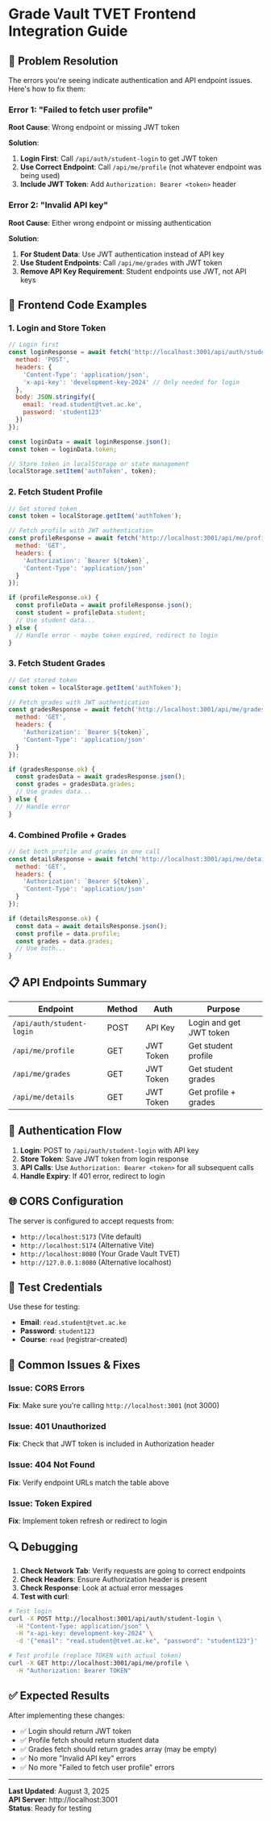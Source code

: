 # Grade Vault TVET Frontend Integration Guide

## 🚨 Problem Resolution

The errors you're seeing indicate authentication and API endpoint issues. Here's how to fix them:

### Error 1: "Failed to fetch user profile"
**Root Cause**: Wrong endpoint or missing JWT token

**Solution**: 
1. **Login First**: Call `/api/auth/student-login` to get JWT token
2. **Use Correct Endpoint**: Call `/api/me/profile` (not whatever endpoint was being used)
3. **Include JWT Token**: Add `Authorization: Bearer <token>` header

### Error 2: "Invalid API key"
**Root Cause**: Either wrong endpoint or missing authentication

**Solution**:
1. **For Student Data**: Use JWT authentication instead of API key
2. **Use Student Endpoints**: Call `/api/me/grades` with JWT token
3. **Remove API Key Requirement**: Student endpoints use JWT, not API keys

## 🔧 Frontend Code Examples

### 1. Login and Store Token
```javascript
// Login first
const loginResponse = await fetch('http://localhost:3001/api/auth/student-login', {
  method: 'POST',
  headers: {
    'Content-Type': 'application/json',
    'x-api-key': 'development-key-2024' // Only needed for login
  },
  body: JSON.stringify({
    email: 'read.student@tvet.ac.ke',
    password: 'student123'
  })
});

const loginData = await loginResponse.json();
const token = loginData.token;

// Store token in localStorage or state management
localStorage.setItem('authToken', token);
```

### 2. Fetch Student Profile
```javascript
// Get stored token
const token = localStorage.getItem('authToken');

// Fetch profile with JWT authentication
const profileResponse = await fetch('http://localhost:3001/api/me/profile', {
  method: 'GET',
  headers: {
    'Authorization': `Bearer ${token}`,
    'Content-Type': 'application/json'
  }
});

if (profileResponse.ok) {
  const profileData = await profileResponse.json();
  const student = profileData.student;
  // Use student data...
} else {
  // Handle error - maybe token expired, redirect to login
}
```

### 3. Fetch Student Grades
```javascript
// Get stored token
const token = localStorage.getItem('authToken');

// Fetch grades with JWT authentication
const gradesResponse = await fetch('http://localhost:3001/api/me/grades', {
  method: 'GET',
  headers: {
    'Authorization': `Bearer ${token}`,
    'Content-Type': 'application/json'
  }
});

if (gradesResponse.ok) {
  const gradesData = await gradesResponse.json();
  const grades = gradesData.grades;
  // Use grades data...
} else {
  // Handle error
}
```

### 4. Combined Profile + Grades
```javascript
// Get both profile and grades in one call
const detailsResponse = await fetch('http://localhost:3001/api/me/details', {
  method: 'GET',
  headers: {
    'Authorization': `Bearer ${token}`,
    'Content-Type': 'application/json'
  }
});

if (detailsResponse.ok) {
  const data = await detailsResponse.json();
  const profile = data.profile;
  const grades = data.grades;
  // Use both...
}
```

## 📋 API Endpoints Summary

| Endpoint | Method | Auth | Purpose |
|----------|--------|------|---------|
| `/api/auth/student-login` | POST | API Key | Login and get JWT token |
| `/api/me/profile` | GET | JWT Token | Get student profile |
| `/api/me/grades` | GET | JWT Token | Get student grades |
| `/api/me/details` | GET | JWT Token | Get profile + grades |

## 🔑 Authentication Flow

1. **Login**: POST to `/api/auth/student-login` with API key
2. **Store Token**: Save JWT token from login response
3. **API Calls**: Use `Authorization: Bearer <token>` for all subsequent calls
4. **Handle Expiry**: If 401 error, redirect to login

## 🌐 CORS Configuration

The server is configured to accept requests from:
- `http://localhost:5173` (Vite default)
- `http://localhost:5174` (Alternative Vite)
- `http://localhost:8080` (Your Grade Vault TVET)
- `http://127.0.0.1:8080` (Alternative localhost)

## 🧪 Test Credentials

Use these for testing:
- **Email**: `read.student@tvet.ac.ke`
- **Password**: `student123`
- **Course**: `read` (registrar-created)

## 🚨 Common Issues & Fixes

### Issue: CORS Errors
**Fix**: Make sure you're calling `http://localhost:3001` (not 3000)

### Issue: 401 Unauthorized
**Fix**: Check that JWT token is included in Authorization header

### Issue: 404 Not Found
**Fix**: Verify endpoint URLs match the table above

### Issue: Token Expired
**Fix**: Implement token refresh or redirect to login

## 🔍 Debugging

1. **Check Network Tab**: Verify requests are going to correct endpoints
2. **Check Headers**: Ensure Authorization header is present
3. **Check Response**: Look at actual error messages
4. **Test with curl**: 
```bash
# Test login
curl -X POST http://localhost:3001/api/auth/student-login \
  -H "Content-Type: application/json" \
  -H "x-api-key: development-key-2024" \
  -d '{"email": "read.student@tvet.ac.ke", "password": "student123"}'

# Test profile (replace TOKEN with actual token)
curl -X GET http://localhost:3001/api/me/profile \
  -H "Authorization: Bearer TOKEN"
```

## ✅ Expected Results

After implementing these changes:
- ✅ Login should return JWT token
- ✅ Profile fetch should return student data
- ✅ Grades fetch should return grades array (may be empty)
- ✅ No more "Invalid API key" errors
- ✅ No more "Failed to fetch user profile" errors

---

**Last Updated**: August 3, 2025  
**API Server**: http://localhost:3001  
**Status**: Ready for testing
